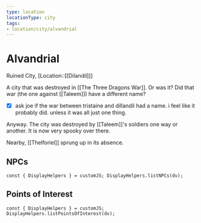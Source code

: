```yaml
---
type: location
locationType: city
tags: 
- location/city/alvandrial
---
```


# Alvandrial
Ruined City, [Location::[[Dilandil]]]

A city that was destroyed in [[The Three Dragons War]]. Or was it? Did that war (the one against [[Taleem]]) have a different name?  
- [x] ask joe if the war between tristaine and dillandil had a name. i feel like it probably did. unless it was all just one thing. 

Anyway. The city was destroyed by [[Taleem]]'s soldiers one way or another. It is now very spooky over there.

Nearby, [[Thelforiel]] sprung up in its absence. 

## NPCs

```dataviewjs
const { DisplayHelpers } = customJS; DisplayHelpers.listNPCs(dv);
```

## Points of Interest

```dataviewjs
const { DisplayHelpers } = customJS; DisplayHelpers.listPointsOfInterest(dv);
```
